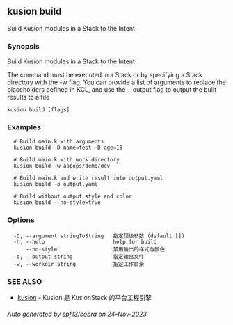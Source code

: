 ## kusion build

Build Kusion modules in a Stack to the Intent

### Synopsis

Build Kusion modules in a Stack to the Intent

 The command must be executed in a Stack or by specifying a Stack directory with the -w flag. You can provide a list of arguments to replace the placeholders defined in KCL, and use the --output flag to output the built results to a file

```
kusion build [flags]
```

### Examples

```
  # Build main.k with arguments
  kusion build -D name=test -D age=18
  
  # Build main.k with work directory
  kusion build -w appops/demo/dev
  
  # Build main.k and write result into output.yaml
  kusion build -o output.yaml
  
  # Build without output style and color
  kusion build --no-style=true
```

### Options

```
  -D, --argument stringToString   指定顶级参数 (default [])
  -h, --help                      help for build
      --no-style                  禁用输出的样式与颜色
  -o, --output string             指定输出文件
  -w, --workdir string            指定工作目录
```

### SEE ALSO

* [kusion](kusion.md)	 - Kusion 是 KusionStack 的平台工程引擎

###### Auto generated by spf13/cobra on 24-Nov-2023
